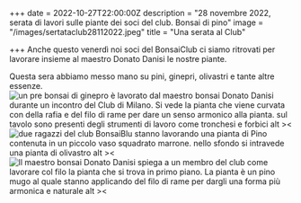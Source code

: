 +++
date = 2022-10-27T22:00:00Z
description = "28 novembre 2022, serata di lavori sulle piante dei soci del club. Bonsai di pino"
image = "/images/sertataclub28112022.jpeg"
title = "Una serata al Club"

+++
Anche questo venerdì noi soci del BonsaiClub ci siamo ritrovati per lavorare insieme al maestro Donato Danisi le nostre piante.

Questa sera abbiamo messo mano su pini, ginepri, olivastri e tante altre essenze.
![un pre bonsai di ginepro è lavorato dal maestro bonsai Donato Danisi durante un incontro del Club di Milano. Si vede la pianta che viene curvata con della rafia e del filo di rame per dare un senso armonico alla pianta. sul tavolo sono presenti degli strumenti di lavoro come tronchesi e forbici alt ><](/images/serata28102022-1.jpeg#responsive "Lavorazione ginepro")![due ragazzi del club BonsaiBlu stanno lavorando una pianta di Pino contenuta in un piccolo vaso squadrato marrone. nello sfondo si intravede una pianta di olivastro alt ><](/images/serata28102022-2.jpeg "Pino")![Il maestro bonsai Donato Danisi spiega a un membro del club come lavorare col filo la pianta che si trova in primo piano. La pianta è un pino mugo al quale stanno applicando del filo di rame per dargli una forma più armonica e naturale alt ><](/images/serata28102022-3.jpeg "Pino mugo")
